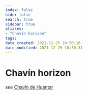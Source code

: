 ```yaml
---
index: false
hide: false
search: true
sidebar: true
aliases:
- "Chavín horizon"
tags:
date_created: 2021-12-25 10:50:16
date_modified: 2021-12-25 10:50:31
---
```


# Chavín horizon

see [Chavín de Huántar](chavin_de_huantar.md)
